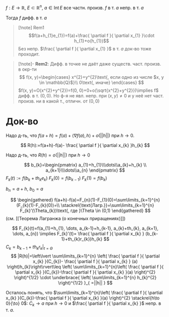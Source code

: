 $f:E\to \mathbb{R},\ E\subset \mathbb{R}^{n},\ a \in \mathrm{Int}\,E$
все частн. произв. $f$ в т. $a$ непр. в т. $a$

Тогда $f$ дифф. в т. $a$

>[!note] Rem1
>$$f(a+h_{1}e_{1})=f(a)+\frac{ \partial f }{ \partial x_{1} }\cdot h_{1}+o(h_{1})$$
>Без непр. $\frac{ \partial f }{ \partial x_{1} }$ в т. $a$ док-во тоже проходит.

>[!note]- **Rem2**: Дифф. в точке не даёт даже существ. част. произв. в окр-ти 
> $$
> f(x, y)=\begin{cases}
> x^{2}+y^{2}\text{, если одно из числе $x, y \in \mathbb{Q}$}\\
> 0\text{, иначе}
> \end{cases}
> $$
> $f(x, y)=O(x^{2}+y^{2})=f(0, 0)+0+o(\sqrt{x^{2}+y^{2}})\implies f$ дифф. в т. $(0, 0)$. Но ф-я не явл. непр. при $(x, y)\neq 0$ и у неё нет част. произв. ни в какой т., отличн. от $(0, 0)$
# Док-во

Надо д-ть, что $f(a+h)=f(a)+\langle \nabla f(a), h \rangle+o(||h||)$ при $h\to 0$.

$$
R(h):=f(a+h)-f(a)- \frac{ \partial f }{ \partial x_{k} }h_{k} 
$$

Надо д-ть, что $R(h)=o(||h||)$ при $h\to 0$

$$
b_{k}=\begin{pmatrix}
a_{1}+h_{1}\\\dots\\a_{k}+h_{k} \\ a_{k+1}\\\dots\\a_{n}
\end{pmatrix}
$$
$F_{k}(t):=f(b_{k}+th_{k}e_{k})$
$F_{k}(0)=f(b_{k-1})$
$F_{k}(1)=f(b_{k})$

$b_{n}=a+h,\ b_{0}=a$

$$
\begin{gathered}
f(a+h)-f(a)=F_{n}(1)-F_{1}(0)=\sum\limits_{k=1}^{n} (F_{k}(1)-F_{k}(0))=\\
\stackrel{\text{Лагр.}}=\sum\limits_{k=1}^{n} F_{k}'(\Theta_{k})\text{, где }\Theta \in (0,1)
\end{gathered}
$$
(см. [[Теорема Лагранжа (о конечных приращениях)]])

$$
F_{k}(t)=f(a_{1}+h_{1}, \dots, a_{k-1}+h_{k-1}, a_{k}+th_{k}, a_{k+1}, \dots, a_{n}) \implies F_{k}'(t)= \frac{ \partial f }{ \partial x_{k} } (b_{k-1}+th_{k}r_{k})h_{k}
$$
$C_{k}=b_{k-1}+th_{k}r_{k}\bigg|_{t=\Theta}^{}$
$$
|R(h)|=\left\lvert \sum\limits_{k=1}^{n} \left( \frac{ \partial f }{ \partial x_{k} }(C_{k})- \frac{ \partial f }{ \partial x_{k} } (a) \right)h_{k}\right\rvert\leq \left( \sum\limits_{k=1}^{n}\left( \frac{ \partial f }{ \partial x_{k} }(C_{k})-\frac{ \partial f }{ \partial x_{k} }(a)   \right)^{2} \right)^{1/2} \cdot \underbrace{ \left( \sum\limits_{k=1}^{n} h_{k}^{2} \right)^{1/2} }_{ =||h|| }
$$

Осталось понять, что $\sum\limits_{k=1}^{n}\left( \frac{ \partial f }{ \partial x_{k} }(C_{k})-\frac{ \partial f }{ \partial x_{k} }(a) \right)^{2} \stackrel{h\to 0}{\to} 0$: $C_{k}\to a$ при $h\to 0$ и $\frac{ \partial f }{ \partial x_{k} }$ непр. в т. $a$.